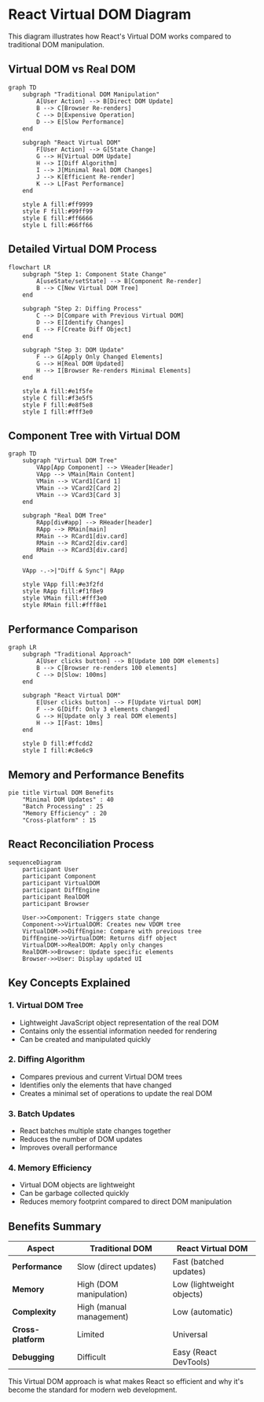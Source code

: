 # React Virtual DOM Diagram

This diagram illustrates how React's Virtual DOM works compared to traditional DOM manipulation.

## Virtual DOM vs Real DOM

```mermaid
graph TD
    subgraph "Traditional DOM Manipulation"
        A[User Action] --> B[Direct DOM Update]
        B --> C[Browser Re-renders]
        C --> D[Expensive Operation]
        D --> E[Slow Performance]
    end

    subgraph "React Virtual DOM"
        F[User Action] --> G[State Change]
        G --> H[Virtual DOM Update]
        H --> I[Diff Algorithm]
        I --> J[Minimal Real DOM Changes]
        J --> K[Efficient Re-render]
        K --> L[Fast Performance]
    end

    style A fill:#ff9999
    style F fill:#99ff99
    style E fill:#ff6666
    style L fill:#66ff66
```

## Detailed Virtual DOM Process

```mermaid
flowchart LR
    subgraph "Step 1: Component State Change"
        A[useState/setState] --> B[Component Re-render]
        B --> C[New Virtual DOM Tree]
    end

    subgraph "Step 2: Diffing Process"
        C --> D[Compare with Previous Virtual DOM]
        D --> E[Identify Changes]
        E --> F[Create Diff Object]
    end

    subgraph "Step 3: DOM Update"
        F --> G[Apply Only Changed Elements]
        G --> H[Real DOM Updated]
        H --> I[Browser Re-renders Minimal Elements]
    end

    style A fill:#e1f5fe
    style C fill:#f3e5f5
    style F fill:#e8f5e8
    style I fill:#fff3e0
```

## Component Tree with Virtual DOM

```mermaid
graph TD
    subgraph "Virtual DOM Tree"
        VApp[App Component] --> VHeader[Header]
        VApp --> VMain[Main Content]
        VMain --> VCard1[Card 1]
        VMain --> VCard2[Card 2]
        VMain --> VCard3[Card 3]
    end

    subgraph "Real DOM Tree"
        RApp[div#app] --> RHeader[header]
        RApp --> RMain[main]
        RMain --> RCard1[div.card]
        RMain --> RCard2[div.card]
        RMain --> RCard3[div.card]
    end

    VApp -.->|"Diff & Sync"| RApp

    style VApp fill:#e3f2fd
    style RApp fill:#f1f8e9
    style VMain fill:#fff3e0
    style RMain fill:#fff8e1
```

## Performance Comparison

```mermaid
graph LR
    subgraph "Traditional Approach"
        A[User clicks button] --> B[Update 100 DOM elements]
        B --> C[Browser re-renders 100 elements]
        C --> D[Slow: 100ms]
    end

    subgraph "React Virtual DOM"
        E[User clicks button] --> F[Update Virtual DOM]
        F --> G[Diff: Only 3 elements changed]
        G --> H[Update only 3 real DOM elements]
        H --> I[Fast: 10ms]
    end

    style D fill:#ffcdd2
    style I fill:#c8e6c9
```

## Memory and Performance Benefits

```mermaid
pie title Virtual DOM Benefits
    "Minimal DOM Updates" : 40
    "Batch Processing" : 25
    "Memory Efficiency" : 20
    "Cross-platform" : 15
```

## React Reconciliation Process

```mermaid
sequenceDiagram
    participant User
    participant Component
    participant VirtualDOM
    participant DiffEngine
    participant RealDOM
    participant Browser

    User->>Component: Triggers state change
    Component->>VirtualDOM: Creates new VDOM tree
    VirtualDOM->>DiffEngine: Compare with previous tree
    DiffEngine->>VirtualDOM: Returns diff object
    VirtualDOM->>RealDOM: Apply only changes
    RealDOM->>Browser: Update specific elements
    Browser->>User: Display updated UI
```

## Key Concepts Explained

### 1. **Virtual DOM Tree**

- Lightweight JavaScript object representation of the real DOM
- Contains only the essential information needed for rendering
- Can be created and manipulated quickly

### 2. **Diffing Algorithm**

- Compares previous and current Virtual DOM trees
- Identifies only the elements that have changed
- Creates a minimal set of operations to update the real DOM

### 3. **Batch Updates**

- React batches multiple state changes together
- Reduces the number of DOM updates
- Improves overall performance

### 4. **Memory Efficiency**

- Virtual DOM objects are lightweight
- Can be garbage collected quickly
- Reduces memory footprint compared to direct DOM manipulation

## Benefits Summary

| Aspect             | Traditional DOM          | React Virtual DOM         |
| ------------------ | ------------------------ | ------------------------- |
| **Performance**    | Slow (direct updates)    | Fast (batched updates)    |
| **Memory**         | High (DOM manipulation)  | Low (lightweight objects) |
| **Complexity**     | High (manual management) | Low (automatic)           |
| **Cross-platform** | Limited                  | Universal                 |
| **Debugging**      | Difficult                | Easy (React DevTools)     |

This Virtual DOM approach is what makes React so efficient and why it's become the standard for modern web development.

